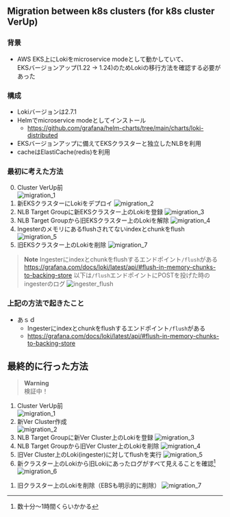 ## Migration between k8s clusters (for k8s cluster VerUp)
### 背景
- AWS EKS上にLokiをmicroservice modeとして動かしていて、  
  EKSバージョンアップ(1.22 → 1.24)のためLokiの移行方法を確認する必要があった

### 構成
- Lokiバージョンは2.7.1
- Helmでmicroservice modeとしてインストール
  - https://github.com/grafana/helm-charts/tree/main/charts/loki-distributed
- EKSバージョンアップに備えてEKSクラスターと独立したNLBを利用
- cacheはElastiCache(redis)を利用

### 最初に考えた方法
0. Cluster VerUp前  
![migration_1](image/loki_migration_1.jpg)
1. 新EKSクラスターにLokiをデプロイ
![migration_2](image/loki_migration_2.jpg)
2. NLB Target Groupに新EKSクラスター上のLokiを登録
![migration_3](image/loki_migration_3.jpg)
3. NLB Target Groupから旧EKSクラスター上のLokiを解除
![migration_4](image/loki_migration_4.jpg)
4. Ingesterのメモリにあるflushされてないindexとchunkをflush
![migration_5](image/loki_migration_5.jpg)
5. 旧EKSクラスター上のLokiを削除
![migration_7](image/loki_migration_7.jpg)

> **Note**
> Ingesterにindexとchunkをflushするエンドポイント`/flush`がある
> https://grafana.com/docs/loki/latest/api/#flush-in-memory-chunks-to-backing-store
> 以下は`/flush`エンドポイントにPOSTを投げた時のingesterのログ
> ![ingester_flush](image/ingester_flush.jpg)

### 上記の方法で起きたこと
- あｓｄ
  - Ingesterにindexとchunkをflushするエンドポイント`/flush`がある
  - https://grafana.com/docs/loki/latest/api/#flush-in-memory-chunks-to-backing-store


## 最終的に行った方法

> **Warning**  
> 検証中！  
1. Cluster VerUp前  
![migration_1](image/loki_migration_1.jpg)
1. 新Ver Cluster作成  
![migration_2](image/loki_migration_2.jpg)
1. NLB Target Groupに新Ver Cluster上のLokiを登録
![migration_3](image/loki_migration_3.jpg)
1. NLB Target Groupから旧Ver Cluster上のLokiを削除
![migration_4](image/loki_migration_4.jpg)
1. 旧Ver Cluster上のLoki(ingester)に対してflushを実行
![migration_5](image/loki_migration_5.jpg)
1. 新クラスター上のLokiから旧Lokiにあったログがすべて見えることを確認[^4]
![migration_6](image/loki_migration_6.jpg)
[^4]: 数十分～1時間くらいかかる
1. 旧クラスター上のLokiを削除（EBSも明示的に削除）
![migration_7](image/loki_migration_7.jpg)
